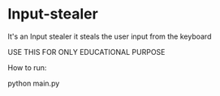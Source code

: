 # Input-stealer
It's an Input stealer it steals the user input from  the keyboard

USE THIS FOR ONLY EDUCATIONAL PURPOSE

How to run:

python main.py
